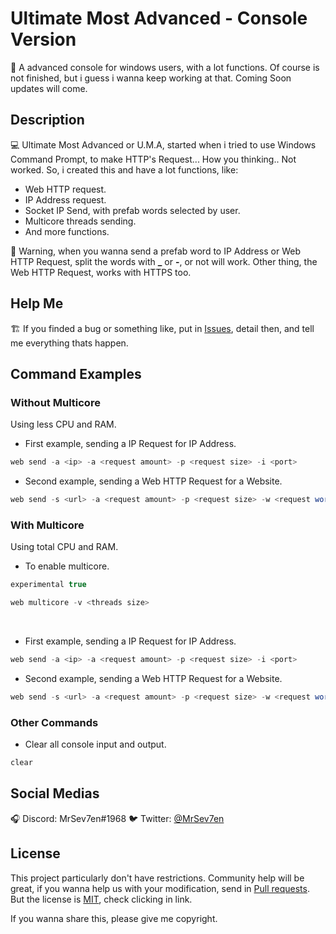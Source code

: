 # Ultimate Most Advanced - Console Version
🔰 A advanced console for windows users, with a lot functions. Of course is not finished, but i guess i wanna keep working at that.
Coming Soon updates will come.

## Description
💻 Ultimate Most Advanced or U.M.A, started when i tried to use Windows Command Prompt, to make HTTP's Request... How you thinking.. Not worked.
So, i created this and have a lot functions, like:

- Web HTTP request.
- IP Address request.
- Socket IP Send, with prefab words selected by user.
- Multicore threads sending.
- And more functions.

🚧 Warning, when you wanna send a prefab word to IP Address or Web HTTP Request, split the words with **_** or **-**, or not will work. Other thing, the Web HTTP Request, works with HTTPS too.

## Help Me
🏗️ If you finded a bug or something like, put in [Issues](https://github.com/MrSev7en/ultimate-most-advanced/issues), detail then, and tell me everything thats happen.

## Command Examples

### Without Multicore
Using less CPU and RAM.

- First example, sending a IP Request for IP Address.
```csharp
web send -a <ip> -a <request amount> -p <request size> -i <port>
```

- Second example, sending a Web HTTP Request for a Website.
```csharp
web send -s <url> -a <request amount> -p <request size> -w <request word (see above rules)>
```

### With Multicore
Using total CPU and RAM.

- To enable multicore.
```csharp
experimental true
```
```csharp
web multicore -v <threads size>
```

<br>

- First example, sending a IP Request for IP Address.
```csharp
web send -a <ip> -a <request amount> -p <request size> -i <port>
```

- Second example, sending a Web HTTP Request for a Website.
```csharp
web send -s <url> -a <request amount> -p <request size> -w <request word (see above rules)>
```

### Other Commands

- Clear all console input and output.
```csharp
clear
```

## Social Medias
🎧 Discord: MrSev7en#1968
🐦 Twitter: [@MrSev7en](https://twitter.com/MrSev7en/)

## License
This project particularly don't have restrictions. Community help will be great, if you wanna help us with your modification, send in [Pull requests](https://github.com/MrSev7en/ultimate-most-advanced/pulls).
But the license is [MIT](https://github.com/MrSev7en/ultimate-most-advanced/blob/master/LICENSE), check clicking in link.

If you wanna share this, please give me copyright.
